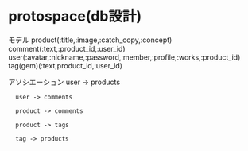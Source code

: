 protospace(db設計)
====

モデル product(:title,:image,:catch_copy,:concept)
      comment(:text,:product_id,:user_id)
      user(:avatar,:nickname,:password,:member,:profile,:works,:product_id)
      tag(gem)(:text,product_id,:user_id)


アソシエーション
      user -> products

      user -> comments

      product -> comments

      product -> tags

      tag -> products
